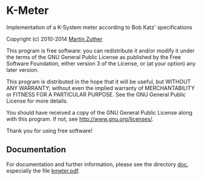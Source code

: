 K-Meter
=======

Implementation of a K-System meter according to Bob Katz' specifications

Copyright (c) 2010-2014 [Martin Zuther][1]

This program is free software: you can redistribute it and/or modify
it under the terms of the GNU General Public License as published by
the Free Software Foundation, either version 3 of the License, or
(at your option) any later version.

This program is distributed in the hope that it will be useful,
but WITHOUT ANY WARRANTY; without even the implied warranty of
MERCHANTABILITY or FITNESS FOR A PARTICULAR PURPOSE.  See the
GNU General Public License for more details.

You should have received a copy of the GNU General Public License
along with this program.  If not, see <http://www.gnu.org/licenses/>.

Thank you for using free software!

Documentation
-------------

For documentation and further information, please see the directory
[doc][2], especially the file [kmeter.pdf][3].


[1]: http://www.mzuther.de/
[2]: https://github.com/mzuther/kmeter/tree/master/doc/
[3]: https://github.com/mzuther/kmeter/raw/master/doc/kmeter.pdf
